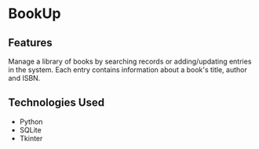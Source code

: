 # BookUp

## Features
Manage a library of books by searching records or adding/updating entries in the system. Each entry contains information about a book's title, author and ISBN.

## Technologies Used
- Python
- SQLite
- Tkinter
